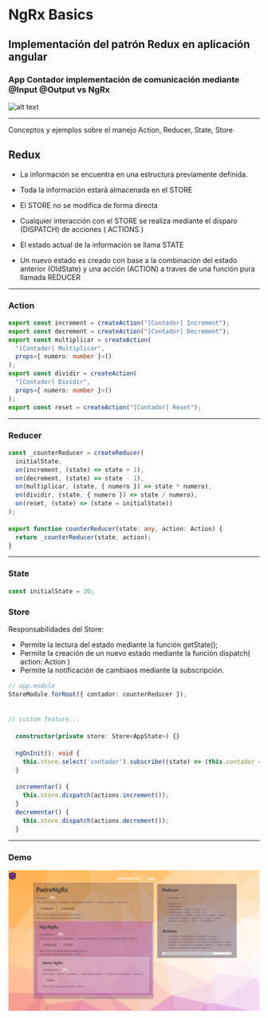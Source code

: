 # NgRx Basics

## Implementación del patrón Redux en aplicación angular

### App Contador implementación de comunicación mediante @Input @Output vs NgRx

![alt text](https://ngrx.io/assets/images/badge.svg "NGRX LOGO")

---

Conceptos y ejemplos sobre el manejo Action, Reducer, State, Store

## Redux

- La información se encuentra en una estructura previamente definida.
- Toda la información estará almacenada en el STORE
- El STORE no se modifica de forma directa
- Cualquier interacción con el STORE se realiza mediante el disparo (DISPATCH) de acciones ( ACTIONS )

- El estado actual de la información se llama STATE
- Un nuevo estado es creado con base a la combinación del estado anterior (OldState) y una acción (ACTION) a traves de una función pura llamada REDUCER

---

### Action

```typescript
export const increment = createAction("[Contador] Increment");
export const decrement = createAction("[Contador] Decrement");
export const multiplicar = createAction(
  "[Contador] Multiplicar",
  props<{ numero: number }>()
);
export const dividir = createAction(
  "[Contador] Dividir",
  props<{ numero: number }>()
);
export const reset = createAction("[Contador] Reset");
```

---

### Reducer

```typescript
const _counterReducer = createReducer(
  initialState,
  on(increment, (state) => state + 1),
  on(decrement, (state) => state - 1),
  on(multiplicar, (state, { numero }) => state * numero),
  on(dividir, (state, { numero }) => state / numero),
  on(reset, (state) => (state = initialState))
);

export function counterReducer(state: any, action: Action) {
  return _counterReducer(state, action);
}
```

---

### State

```typescript
const initialState = 20;
```

### Store

Responsabilidades del Store:

- Permite la lectura del estado mediante la función getState();
- Permite la creación de un nuevo estado mediante la función dispatch( action: Action )
- Permite la notificación de cambiaos mediante la subscripción.

```typescript
// app.module
StoreModule.forRoot({ contador: counterReducer }),


// custom feature...

  constructor(private store: Store<AppState>) {}

  ngOnInit(): void {
    this.store.select('contador').subscribe((state) => (this.contador = state));
  }

  incrementar() {
    this.store.dispatch(actions.increment());
  }
  decrementar() {
    this.store.dispatch(actions.decrement());
  }


```

---

### Demo

![NgRx Demo](src/assets/ngrx.png)
